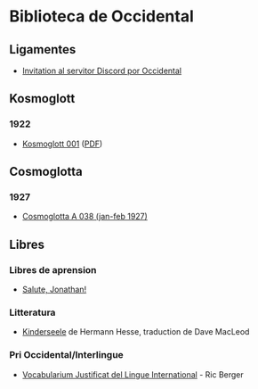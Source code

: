 # Biblioteca de Occidental

## Ligamentes

* [Invitation al servitor Discord por Occidental](https://discord.gg/Azsm78D)

## Kosmoglott

### 1922

* [Kosmoglott 001](/Kosmoglott001.md) ([PDF](/Kosmoglott001.pdf))

## Cosmoglotta

### 1927

* [Cosmoglotta A 038 (jan-feb 1927)](/Cosmoglotta_A_038.md)

## Libres

### Libres de aprension

* [Salute, Jonathan!](https://en.wikibooks.org/wiki/Salute,_Jonathan!)

### Litteratura

* [Kinderseele](Kinderseele.md) de Hermann Hesse, traduction de Dave MacLeod

### Pri Occidental/Interlingue

* [Vocabularium Justificat del Lingue International](/Vocabularium%20Justificat%20del%20Lingue%20International.md) - Ric Berger